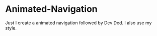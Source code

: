 # Animated-Navigation
Just I create a animated navigation followed by Dev Ded. I also use my style.
